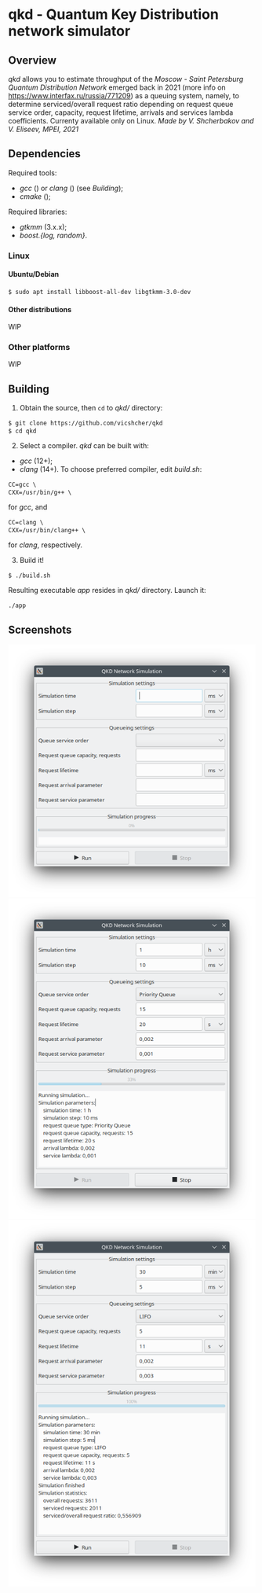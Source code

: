 # qkd - Quantum Key Distribution network simulator

## Overview

*qkd* allows you to estimate throughput of the _Moscow - Saint Petersburg Quantum Distribution Network_ emerged back in 2021 (more info on https://www.interfax.ru/russia/771209) as a queuing system, namely, to determine serviced/overall request ratio depending on request queue service order, capacity, request lifetime, arrivals and services lambda coefficients.
Currenty available only on Linux.
_Made by V. Shcherbakov and V. Eliseev, MPEI, 2021_

## Dependencies

Required tools:
* *gcc* () or *clang* () (see _Building_);
* *cmake* ();

Required libraries:
* *gtkmm* (3.x.x);
* *boost.{log, random}*.

### Linux

#### Ubuntu/Debian
```
$ sudo apt install libboost-all-dev libgtkmm-3.0-dev
```
#### Other distributions
WIP

### Other platforms
WIP

## Building

1. Obtain the source, then ```cd``` to *qkd/* directory:
```
$ git clone https://github.com/vicshcher/qkd
$ cd qkd
```

2. Select a compiler.
*qkd* can be built with:
* *gcc* (12+);
* *clang* (14+). 
To choose preferred compiler, edit *build.sh*:
```
CC=gcc \
CXX=/usr/bin/g++ \
```
for *gcc*, and
```
CC=clang \
CXX=/usr/bin/clang++ \
```
for *clang*, respectively.

3. Build it!
```
$ ./build.sh
```
Resulting executable *app* resides in *qkd/* directory. Launch it:
```
./app
```

## Screenshots

![image info](./scr/scr1.png)
![image info](./scr/scr2.png)
![image info](./scr/scr3.png)
